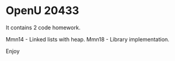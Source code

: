 # OpenU 20433
It contains 2 code homework.

Mmn14 - Linked lists with heap.
Mmn18 - Library implementation.

Enjoy
